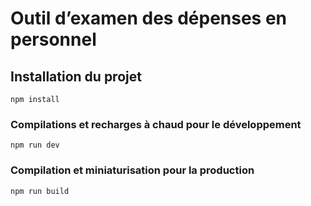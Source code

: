 # Outil d’examen des dépenses en personnel

## Installation du projet
```
npm install
```

### Compilations et recharges à chaud pour le développement
```
npm run dev
```

### Compilation et miniaturisation pour la production
```
npm run build
```
